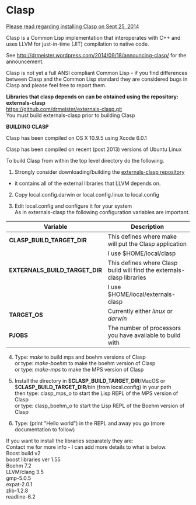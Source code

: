 Clasp
===============

<a href="http://drmeister.wordpress.com/2014/09/26/building-clasp-and-externals-clasp/">Please read regarding installing Clasp on Sept 25, 2014</a>


Clasp is a Common Lisp implementation that interoperates with C++ and uses LLVM for just-in-time (JIT) compilation to native code.

See http://drmeister.wordpress.com/2014/09/18/announcing-clasp/ for the announcement.

Clasp is not yet a full ANSI compliant Common Lisp - if you find differences between Clasp and the Common Lisp standard they are considered bugs in Clasp and please feel free to report them.

**Libraries that clasp depends on can be obtained using the repository: externals-clasp**<br>
https://github.com/drmeister/externals-clasp.git<br>
You must build externals-clasp prior to building Clasp

**BUILDING CLASP**

Clasp has been compiled on OS X 10.9.5 using Xcode 6.0.1

Clasp has been compiled on recent (post 2013) versions of Ubuntu Linux

To build Clasp from within the top level directory do the following.

1) Strongly consider downloading/building the <a href="https://github.com/drmeister/externals-clasp">externals-clasp repository</a><br>
- it contains all of the external libraries that LLVM depends on.

2) Copy local.config.darwin or local.config.linux to local.config

3) Edit local.config and configure it for your system<br>
As in externals-clasp the following configuration variables are important.

| Variable  |   Description 
| ------------- | --------------|
| **CLASP_BUILD_TARGET_DIR**  | This defines where make will put the Clasp application  |
|        | I use $HOME/local/clasp |
| **EXTERNALS_BUILD_TARGET_DIR**  | This defines where Clasp build will find the externals-clasp libraries  |
|   | I use $HOME/local/externals-clasp |
|**TARGET_OS**                    |Currently either _linux_ or _darwin_|
|**PJOBS**                        |The number of processors you have available to build with|


4) Type:    _make_        to build mps and boehm versions of Clasp<br>
   or type: _make-boehm_  to make the boehm version of Clasp<br>
   or type: _make-mps_    to make the MPS version of Clasp

5) Install the directory in $**CLASP_BUILD_TARGET_DIR**/MacOS or $**CLASP_BUILD_TARGET_DIR**/bin (from local.config) in your path<br>
   then type: clasp_mps_o     to start the Lisp REPL of the MPS version of Clasp<br>
   or type:   clasp_boehm_o   to start the Lisp REPL of the Boehm version of Clasp

6) Type: (print "Hello world")  in the REPL and away you go (more documentation to follow)


If you want to install the libraries separately they are:<br>
Contact me for more info - I can add more details to what is below.<br>
Boost build v2<br>
boost libraries ver 1.55<br>
Boehm 7.2<br>
LLVM/clang 3.5<br>
gmp-5.0.5<br>
expat-2.0.1<br>
zlib-1.2.8<br>
readline-6.2<br>
